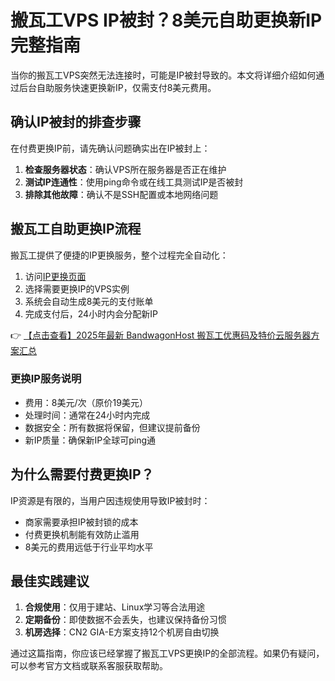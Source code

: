 # 搬瓦工VPS IP被封？8美元自助更换新IP完整指南

当你的搬瓦工VPS突然无法连接时，可能是IP被封导致的。本文将详细介绍如何通过后台自助服务快速更换新IP，仅需支付8美元费用。

## 确认IP被封的排查步骤

在付费更换IP前，请先确认问题确实出在IP被封上：

1. **检查服务器状态**：确认VPS所在服务器是否正在维护
2. **测试IP连通性**：使用ping命令或在线工具测试IP是否被封
3. **排除其他故障**：确认不是SSH配置或本地网络问题

## 搬瓦工自助更换IP流程

搬瓦工提供了便捷的IP更换服务，整个过程完全自动化：

1. 访问[IP更换页面](https://bit.ly/banwagon)
2. 选择需要更换IP的VPS实例
3. 系统会自动生成8美元的支付账单
4. 完成支付后，24小时内会分配新IP

👉 [【点击查看】2025年最新 BandwagonHost 搬瓦工优惠码及特价云服务器方案汇总](https://bit.ly/banwagon)

### 更换IP服务说明

- 费用：8美元/次（原价19美元）
- 处理时间：通常在24小时内完成
- 数据安全：所有数据将保留，但建议提前备份
- 新IP质量：确保新IP全球可ping通

## 为什么需要付费更换IP？

IP资源是有限的，当用户因违规使用导致IP被封时：

- 商家需要承担IP被封锁的成本
- 付费更换机制能有效防止滥用
- 8美元的费用远低于行业平均水平

## 最佳实践建议

1. **合规使用**：仅用于建站、Linux学习等合法用途
2. **定期备份**：即使数据不会丢失，也建议保持备份习惯
3. **机房选择**：CN2 GIA-E方案支持12个机房自由切换

通过这篇指南，你应该已经掌握了搬瓦工VPS更换IP的全部流程。如果仍有疑问，可以参考官方文档或联系客服获取帮助。